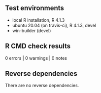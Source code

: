 ## Test environments
* local R installation, R 4.1.3
* ubuntu 20.04 (on travis-ci), R 4.1.3, devel
* win-builder (devel)

## R CMD check results

0 errors | 0 warnings | 0 notes

## Reverse dependencies

There are no reverse dependencies.
